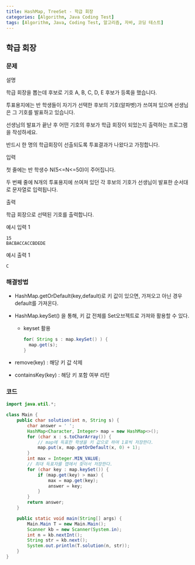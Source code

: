 ```yaml
---
title: HashMap, TreeSet - 학급 회장
categories: [Algorithm, Java Coding Test]
tags: [Algorithm, Java, Coding Test, 알고리즘, 자바, 코딩 테스트]
---
```


## 학급 회장 

### 문제
설명

학급 회장을 뽑는데 후보로 기호 A, B, C, D, E 후보가 등록을 했습니다.

투표용지에는 반 학생들이 자기가 선택한 후보의 기호(알파벳)가 쓰여져 있으며 선생님은 그 기호를 발표하고 있습니다.

선생님의 발표가 끝난 후 어떤 기호의 후보가 학급 회장이 되었는지 출력하는 프로그램을 작성하세요.

반드시 한 명의 학급회장이 선출되도록 투표결과가 나왔다고 가정합니다.

입력

첫 줄에는 반 학생수 N(5<=N<=50)이 주어집니다.

두 번째 줄에 N개의 투표용지에 쓰여져 있던 각 후보의 기호가 선생님이 발표한 순서대로 문자열로 입력됩니다.

출력

학급 회장으로 선택된 기호를 출력합니다.

예시 입력 1

```
15
BACBACCACCBDEDE

```

예시 출력 1

```
C
```

### 해결방법
- HashMap.getOrDefault(key,default)로 키 값이 있으면, 가져오고 아닌 경우 default를 가져온다.
- HashMap.keySet() 을 통해, 키 값 전체를 Set오브젝트로 가져와 활용할 수 있다.
  - keyset 활용

      ```java
      for( String s : map.keySet() ) {
        map.get(s);
      }
      ```

- remove(key) : 해당 키 값 삭제
- containsKey(key) : 해당 키 포함 여부 리턴

### 코드

```java
import java.util.*;

class Main {
    public char solution(int n, String s) {
        char answer = ' ';
        HashMap<Character, Integer> map = new HashMap<>();
        for (char x : s.toCharArray()) {
            // map에 득표한 학생을 키 값으로 하여 1표씩 저장한다.
            map.put(x, map.getOrDefault(x, 0) + 1);
        }
        int max = Integer.MIN_VALUE;
        // 최대 득표자를 맵에서 찾아서 저장한다.
        for (char key : map.keySet()) {
            if (map.get(key) > max) {
                max = map.get(key);
                answer = key;
            }
        }
        return answer;
    }

    public static void main(String[] args) {
        Main.Main T = new Main.Main();
        Scanner kb = new Scanner(System.in);
        int n = kb.nextInt();
        String str = kb.next();
        System.out.println(T.solution(n, str));
    }
}

```
